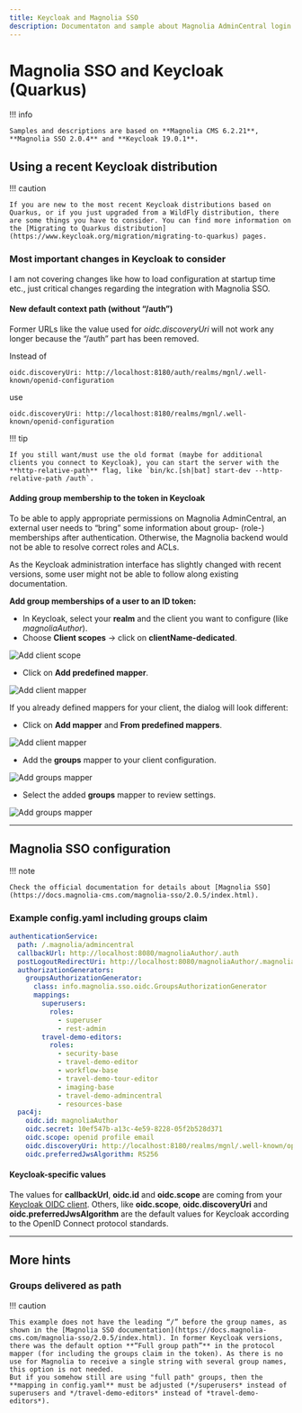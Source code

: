 ```yaml
---
title: Keycloak and Magnolia SSO
description: Documentaton and sample about Magnolia AdminCentral login with Keycloak (Quarkus)
---
```


# Magnolia SSO and Keycloak (Quarkus)

!!! info

    Samples and descriptions are based on **Magnolia CMS 6.2.21**, **Magnolia SSO 2.0.4** and **Keycloak 19.0.1**.

## Using a recent Keycloak distribution

!!! caution

    If you are new to the most recent Keycloak distributions based on Quarkus, or if you just upgraded from a WildFly distribution, there are some things you have to consider. You can find more information on the [Migrating to Quarkus distribution](https://www.keycloak.org/migration/migrating-to-quarkus) pages.

### Most important changes in Keycloak to consider

I am not covering changes like how to load configuration at startup time etc., just critical changes regarding the integration with Magnolia SSO.

#### New default context path (without “/auth”)

Former URLs like the value used for *oidc.discoveryUri* will not work any longer because the “/auth” part has been removed.

Instead of

`oidc.discoveryUri: http://localhost:8180/auth/realms/mgnl/.well-known/openid-configuration
`

use

`oidc.discoveryUri: http://localhost:8180/realms/mgnl/.well-known/openid-configuration
`

!!! tip

    If you still want/must use the old format (maybe for additional clients you connect to Keycloak), you can start the server with the **http-relative-path** flag, like `bin/kc.[sh|bat] start-dev --http-relative-path /auth`.

#### Adding group membership to the token in Keycloak

To be able to apply appropriate permissions on Magnolia AdminCentral, an external user needs to “bring” some information about group- (role-) memberships after authentication. Otherwise, the Magnolia backend would not be able to resolve correct roles and ACLs.

As the Keycloak administration interface has slightly changed with recent versions, some user might not be able to follow along existing documentation.

**Add group memberships of a user to an ID token:**

- In Keycloak, select your **realm** and the client you want to configure (like *magnoliaAuthor*).
- Choose **Client scopes** → click on **clientName-dedicated**.

![Add client scope](_img/keycloak-sso/01_kc_client_add_scope.png)

- Click on **Add predefined mapper**.

![Add client mapper](_img/keycloak-sso/02_kc_client_add_mapper.png)

If you already defined mappers for your client, the dialog will look different:

- Click on **Add mapper** and **From predefined mappers**.

![Add client mapper](_img/keycloak-sso/03_kc_client_add_mapper.png)

- Add the **groups** mapper to your client configuration.

![Add groups mapper](_img/keycloak-sso/04_kc_client_add_mapper_groups.png)

- Select the added **groups** mapper to review settings.

![Add groups mapper](_img/keycloak-sso/05_kc_client_select_mapper.png)

---

## Magnolia SSO configuration

!!! note

    Check the official documentation for details about [Magnolia SSO](https://docs.magnolia-cms.com/magnolia-sso/2.0.5/index.html).

### Example config.yaml including groups claim

```yaml
authenticationService:
  path: /.magnolia/admincentral
  callbackUrl: http://localhost:8080/magnoliaAuthor/.auth
  postLogoutRedirectUri: http://localhost:8080/magnoliaAuthor/.magnolia/admincentral
  authorizationGenerators:
    groupsAuthorizationGenerator:
      class: info.magnolia.sso.oidc.GroupsAuthorizationGenerator
      mappings:
        superusers:
          roles:
            - superuser
            - rest-admin
        travel-demo-editors:
          roles:
            - security-base
            - travel-demo-editor
            - workflow-base
            - travel-demo-tour-editor
            - imaging-base
            - travel-demo-admincentral
            - resources-base
  pac4j:
    oidc.id: magnoliaAuthor
    oidc.secret: 10ef547b-a13c-4e59-8228-05f2b528d371
    oidc.scope: openid profile email
    oidc.discoveryUri: http://localhost:8180/realms/mgnl/.well-known/openid-configuration
    oidc.preferredJwsAlgorithm: RS256
```

#### Keycloak-specific values

The values for **callbackUrl**, **oidc.id** and **oidc.scope** are coming from your [Keycloak OIDC client](keycloak-client.md). Others, like **oidc.scope**, **oidc.discoveryUri** and **oidc.preferredJwsAlgorithm** are the default values for Keycloak according to the OpenID Connect protocol standards. 

---

## More hints

### Groups delivered as path

!!! caution

    This example does not have the leading “/” before the group names, as shown in the [Magnolia SSO documentation](https://docs.magnolia-cms.com/magnolia-sso/2.0.5/index.html). In former Keycloak versions, there was the default option **“Full group path”** in the protocol mapper (for including the groups claim in the token). As there is no use for Magnolia to receive a single string with several group names, this option is not needed. 
    But if you somehow still are using "full path" groups, then the **mapping in config.yaml** must be adjusted (*/superusers* instead of superusers and */travel-demo-editors* instead of *travel-demo-editors*).
